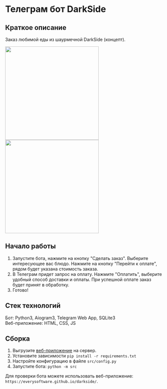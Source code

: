 # Телеграм бот DarkSide

## Краткое описание
Заказ любимой еды из шаурмечной DarkSide (концепт).

<img src="https://github.com/everysoftware/darkside-tg-bot/assets/22497421/16f9f9d8-716c-4ae6-bed5-0db7baccdc83" width="300" />  
<img src="https://github.com/everysoftware/darkside-tg-bot/assets/22497421/1736c1a6-397f-4571-b14a-a5a57d842661" width="300" />  

## Начало работы

1. Запустите бота, нажмите на кнопку "Сделать заказ". Выберите интересующее вас блюдо. Нажмите на кнопку "Перейти к оплате", рядом будет указана стоимость заказа.
2. В Телеграм придет запрос на оплату. Нажмите "Оплатить", выберите удобный способ доставки и оплаты. При успешной оплате заказ будет принят в обработку.
3. Готово!

## Стек технологий

Бот: Python3, Aiogram3, Telegram Web App, SQLite3  
Веб-приложение: HTML, CSS, JS  

## Сборка

1. Выгрузите [веб-приложение](https://github.com/everysoftware/everysoftware.github.io/tree/main/darkside) на сервер. 
2. Установите зависимости ```pip install -r requirements.txt```
3. Настройте конфигурацию в файле ```src/config.py```
4. Запустите бота: ```python -m src```

Для проверки бота можете использовать веб-приложение: ```https://everysoftware.github.io/darkside/```.

